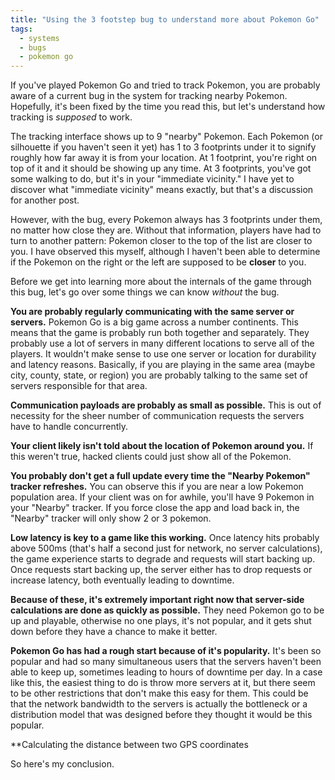 ```yaml
---
title: "Using the 3 footstep bug to understand more about Pokemon Go"
tags:
  - systems
  - bugs
  - pokemon go
---
```


If you've played Pokemon Go and tried to track Pokemon, you are probably aware of a current bug in the system for tracking nearby Pokemon.
Hopefully, it's been fixed by the time you read this, but let's understand how tracking is *supposed* to work.

The tracking interface shows up to 9 "nearby" Pokemon.
Each Pokemon (or silhouette if you haven't seen it yet) has 1 to 3 footprints under it to signify roughly how far away it is from your location.
At 1 footprint, you're right on top of it and it should be showing up any time.
At 3 footprints, you've got some walking to do, but it's in your "immediate vicinity."
I have yet to discover what "immediate vicinity" means exactly, but that's a discussion for another post.

However, with the bug, every Pokemon always has 3 footprints under them, no matter how close they are.
Without that information, players have had to turn to another pattern:
Pokemon closer to the top of the list are closer to you.
I have observed this myself, although I haven't been able to determine if the Pokemon on the right or the left are supposed to be **closer** to you.

Before we get into learning more about the internals of the game through this bug, let's go over some things we can know *without* the bug.

**You are probably regularly communicating with the same server or servers.**
Pokemon Go is a big game across a number continents.
This means that the game is probably run both together and separately.
They probably use a lot of servers in many different locations to serve all of the players.
It wouldn't make sense to use one server or location for durability and latency reasons.
Basically, if you are playing in the same area (maybe city, county, state, or region) you are probably talking to the same set of servers responsible for that area.

**Communication payloads are probably as small as possible.**
This is out of necessity for the sheer number of communication requests the servers have to handle concurrently.

**Your client likely isn't told about the location of Pokemon around you.**
If this weren't true, hacked clients could just show all of the Pokemon.

**You probably don't get a full update every time the "Nearby Pokemon" tracker refreshes.**
You can observe this if you are near a low Pokemon population area.
If your client was on for awhile, you'll have 9 Pokemon in your "Nearby" tracker.
If you force close the app and load back in, the "Nearby" tracker will only show 2 or 3 pokemon.

**Low latency is key to a game like this working.**
Once latency hits probably above 500ms (that's half a second just for network, no server calculations), the game experience starts to degrade and requests will start backing up.
Once requests start backing up, the server either has to drop requests or increase latency, both eventually leading to downtime.

**Because of these, it's extremely important right now that server-side calculations are done as quickly as possible.**
They need Pokemon go to be up and playable, otherwise no one plays, it's not popular, and it gets shut down before they have a chance to make it better.

**Pokemon Go has had a rough start because of it's popularity.**
It's been so popular and had so many simultaneous users that the servers haven't been able to keep up, sometimes leading to hours of downtime per day.
In a case like this, the easiest thing to do is throw more servers at it, but there seem to be other restrictions that don't make this easy for them.
This could be that the network bandwidth to the servers is actually the bottleneck or a distribution model that was designed before they thought it would be this popular.

**Calculating the distance between two GPS coordinates 

So here's my conclusion.

